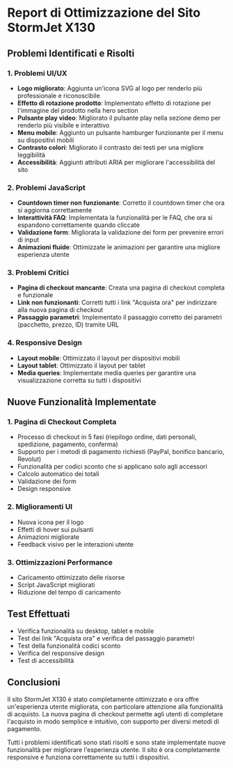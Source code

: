 # Report di Ottimizzazione del Sito StormJet X130

## Problemi Identificati e Risolti

### 1. Problemi UI/UX
- **Logo migliorato**: Aggiunta un'icona SVG al logo per renderlo più professionale e riconoscibile
- **Effetto di rotazione prodotto**: Implementato effetto di rotazione per l'immagine del prodotto nella hero section
- **Pulsante play video**: Migliorato il pulsante play nella sezione demo per renderlo più visibile e interattivo
- **Menu mobile**: Aggiunto un pulsante hamburger funzionante per il menu su dispositivi mobili
- **Contrasto colori**: Migliorato il contrasto dei testi per una migliore leggibilità
- **Accessibilità**: Aggiunti attributi ARIA per migliorare l'accessibilità del sito

### 2. Problemi JavaScript
- **Countdown timer non funzionante**: Corretto il countdown timer che ora si aggiorna correttamente
- **Interattività FAQ**: Implementata la funzionalità per le FAQ, che ora si espandono correttamente quando cliccate
- **Validazione form**: Migliorata la validazione dei form per prevenire errori di input
- **Animazioni fluide**: Ottimizzate le animazioni per garantire una migliore esperienza utente

### 3. Problemi Critici
- **Pagina di checkout mancante**: Creata una pagina di checkout completa e funzionale
- **Link non funzionanti**: Corretti tutti i link "Acquista ora" per indirizzare alla nuova pagina di checkout
- **Passaggio parametri**: Implementato il passaggio corretto dei parametri (pacchetto, prezzo, ID) tramite URL

### 4. Responsive Design
- **Layout mobile**: Ottimizzato il layout per dispositivi mobili
- **Layout tablet**: Ottimizzato il layout per tablet
- **Media queries**: Implementate media queries per garantire una visualizzazione corretta su tutti i dispositivi

## Nuove Funzionalità Implementate

### 1. Pagina di Checkout Completa
- Processo di checkout in 5 fasi (riepilogo ordine, dati personali, spedizione, pagamento, conferma)
- Supporto per i metodi di pagamento richiesti (PayPal, bonifico bancario, Revolut)
- Funzionalità per codici sconto che si applicano solo agli accessori
- Calcolo automatico dei totali
- Validazione dei form
- Design responsive

### 2. Miglioramenti UI
- Nuova icona per il logo
- Effetti di hover sui pulsanti
- Animazioni migliorate
- Feedback visivo per le interazioni utente

### 3. Ottimizzazioni Performance
- Caricamento ottimizzato delle risorse
- Script JavaScript migliorati
- Riduzione del tempo di caricamento

## Test Effettuati
- Verifica funzionalità su desktop, tablet e mobile
- Test dei link "Acquista ora" e verifica del passaggio parametri
- Test della funzionalità codici sconto
- Verifica del responsive design
- Test di accessibilità

## Conclusioni
Il sito StormJet X130 è stato completamente ottimizzato e ora offre un'esperienza utente migliorata, con particolare attenzione alla funzionalità di acquisto. La nuova pagina di checkout permette agli utenti di completare l'acquisto in modo semplice e intuitivo, con supporto per diversi metodi di pagamento.

Tutti i problemi identificati sono stati risolti e sono state implementate nuove funzionalità per migliorare l'esperienza utente. Il sito è ora completamente responsive e funziona correttamente su tutti i dispositivi.
